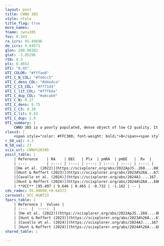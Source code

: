 ```yaml
---
layout: post
title: CWNU 385
style: style
title_flag: true
more_names: 
fname: cwnu385
fov: 0.143
ra_icrs: 95.49696
de_icrs: 9.64571
glon: 200.98382
glat: -2.05296
r50: 4.3
plx: 0.4652
UTI: "0.45"
UTI_COLOR: "#fffae0"
UTI_C_N_COL: "#fddcc5"
UTI_C_dens_COL: "#d4edca"
UTI_C_C3_COL: "#fff1d4"
UTI_C_lit_COL: "#fff6da"
UTI_C_dup_COL: "#a6cab9"
UTI_C_N: 0.27
UTI_C_dens: 0.75
UTI_C_C3: 0.38
UTI_C_lit: 0.42
UTI_C_dup: 1.0
UTI_summary: |
    CWNU 385 is a poorly populated, dense object of low C3 quality. It was recently reported in the literature.
class3: |
    <span style="color: #FFC300; font-weight: bold;">B</span><span style="color: red; font-weight: bold;">C</span>
r_50_val: 4.3
N_50_val: 27
scix_url: CWNU%20385
posit_table: |
    | Reference    | RA    | DEC   | Plx  | pmRA  | pmDE   |  Rv  |
    | :---         | :---: | :---: | :---: | :---: | :---: | :---: |
    |[He et al. (2022)](https://scixplorer.org/abs/2022ApJS..260....8H) | 95.466 | 9.675 | 0.45 | -0.71 | -1.15 | 33.1 |
    |[Hunt & Reffert (2023)](https://scixplorer.org/abs/2023A%26A...673A.114H) | 95.5 | 9.643 | 0.452 | -0.731 | -1.212 | -- |
    |[Cavallo et al. (2024)](https://scixplorer.org/abs/2024AJ....167...12C) | 95.496 | 9.687 | 0.451 | -- | -- | -- |
    |[Hunt & Reffert (2024)](https://scixplorer.org/abs/2024A%26A...686A..42H) | 95.5 | 9.643 | 0.452 | -0.731 | -1.212 | -- |
    | **UCC** |95.497 | 9.646 | 0.465 | -0.732 | -1.162 | -- | 
cds_radec: 95.49696,+9.64571
carousel: UCC_HUNT23
fpars_table: |
    | Reference |  Values |
    | :---  |  :---:  |
    | [He et al. (2022)](https://scixplorer.org/abs/2022ApJS..260....8H) | `AG=0.4, m-M=11.55, logAge=8.4, Z=0.04` |
    | [Hunt & Reffert (2023)](https://scixplorer.org/abs/2023A%26A...673A.114H) | `AV50=0.645, diffAV50=0.285, MOD50=11.578, logAge50=8.311` |
    | [Cavallo et al. (2024)](https://scixplorer.org/abs/2024AJ....167...12C) | `AV50=0.88, dMod50=11.61, logAge50=7.91, [Fe/H]50=0.01` |
    | [Hunt & Reffert (2024)](https://scixplorer.org/abs/2024A%26A...686A..42H) | `MassJ=111.549` |
shared_table: |
    
---
```

